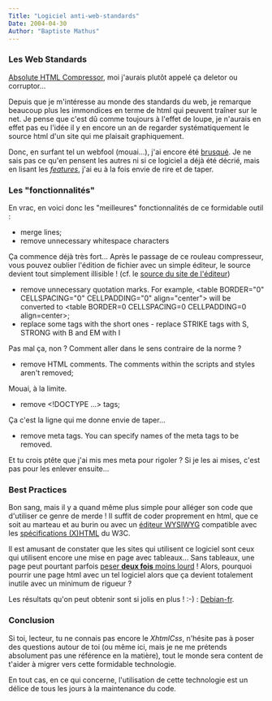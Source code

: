```yaml
---
Title: "Logiciel anti-web-standards"
Date: 2004-04-30
Author: "Baptiste Mathus"
---
```




### Les Web Standards

[Absolute HTML Compressor](http://www.serpik.com/ahc/), moi j'aurais
plutôt appelé ça deletor ou corruptor...

Depuis que je m'intéresse au monde des standards du web, je remarque
beaucoup plus les immondices en terme de html qui peuvent traîner sur le
net. Je pense que c'est dû comme toujours à l'effet de loupe, je
n'aurais en effet pas eu l'idée il y en encore un an de regarder
systématiquement le source html d'un site qui me plaisait graphiquement.

Donc, en surfant tel un webfool (mouai...), j'ai encore été
[brusqué](http://www.serpik.com/ahc/). Je ne sais pas ce qu'en pensent
les autres ni si ce logiciel a déjà été décrié, mais en lisant les
[*features*](http://www.serpik.com/ahc/#info), j'ai eu à la fois envie
de rire et de taper.

### Les "fonctionnalités"

En vrac, en voici donc les "meilleures" fonctionnalités de ce formidable
outil :

-   merge lines;
-   remove unnecessary whitespace characters

Ça commence déjà très fort... Après le passage de ce rouleau
compresseur, vous pouvez oublier l'édition de fichier avec un simple
éditeur, le source devient tout simplement illisible ! (cf. le [source
du site de l'éditeur](http://www.serpik.com/ahc/))

-   remove unnecessary quotation marks. For example, \<table BORDER="0"
    CELLSPACING="0" CELLPADDING="0" align="center"\> will be converted
    to \<table BORDER=0 CELLSPACING=0 CELLPADDING=0 align=center\>;
-   replace some tags with the short ones - replace STRIKE tags with S,
    STRONG with B and EM with I

Pas mal ça, non ? Comment aller dans le sens contraire de la norme ?

-   remove HTML comments. The comments within the scripts and styles
    aren't removed;

Mouai, à la limite.

-   remove \<!DOCTYPE ...\> tags;

Ça c'est la ligne qui me donne envie de taper...

-   remove meta tags. You can specify names of the meta tags to be
    removed.

Et tu crois ptête que j'ai mis mes meta pour rigoler ? Si je les ai
mises, c'est pas pour les enlever ensuite...

### Best Practices

Bon sang, mais il y a quand même plus simple pour alléger son code que
d'utiliser ce genre de merde ! Il suffit de coder proprement en html,
que ce soit au marteau et au burin ou avec un [éditeur
WYSIWYG](http://www.nvu.com/) compatible avec les [spécifications
(X)HTML](http://www.w3.org) du W3C.

Il est amusant de constater que les sites qui utilisent ce logiciel sont
ceux qui utilisent encore une mise en page avec tableaux... Sans
tableaux, une page peut pourtant parfois [peser **deux fois** moins
lourd](http://openweb.eu.org/articles/problemes_tableaux/) ! Alors,
pourquoi pourrir une page html avec un tel logiciel alors que ça devient
totalement inutile avec un minimum de rigueur ?

Les résultats qu'on peut obtenir sont si jolis en plus ! :-) :
[Debian-fr](http://www.debian-fr.org).

### Conclusion

Si toi, lecteur, tu ne connais pas encore le *XhtmlCss*, n'hésite pas à
poser des questions autour de toi (ou même ici, mais je ne me prétends
absolument pas une référence en la matière), tout le monde sera content
de t'aider à migrer vers cette formidable technologie.

En tout cas, en ce qui concerne, l'utilisation de cette technologie est
un délice de tous les jours à la maintenance du code.

